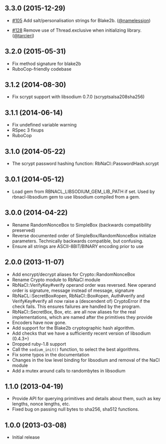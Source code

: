 3.3.0 (2015-12-29)
------------------
* [#105](https://github.com/cryptosphere/rbnacl/pull/105)
  Add salt/personalisation strings for Blake2b.
  ([@namelessjon])

* [#128](https://github.com/cryptosphere/rbnacl/pull/128)
  Remove use of Thread.exclusive when initializing library.
  ([@tarcieri])

3.2.0 (2015-05-31)
------------------
* Fix method signature for blake2b
* RuboCop-friendly codebase

3.1.2 (2014-08-30)
------------------
* Fix scrypt support with libsodium 0.7.0 (scryptsalsa208sha256)

3.1.1 (2014-06-14)
------------------
* Fix undefined variable warning
* RSpec 3 fixups
* RuboCop

3.1.0 (2014-05-22)
------------------
* The scrypt password hashing function: RbNaCl::PasswordHash.scrypt

3.0.1 (2014-05-12)
------------------
* Load gem from RBNACL_LIBSODIUM_GEM_LIB_PATH if set. Used by rbnacl-libsodium
  gem to use libsodium compiled from a gem.

3.0.0 (2014-04-22)
------------------
* Rename RandomNonceBox to SimpleBox (backwards compatibility preserved)
* Reverse documented order of SimpleBox/RandomNonceBox initialize parameters.
  Technically backwards compatible, but confusing.
* Ensure all strings are ASCII-8BIT/BINARY encoding prior to use

2.0.0 (2013-11-07)
------------------
* Add encrypt/decrypt aliases for Crypto::RandomNonceBox
* Rename Crypto module to RbNaCl module
* RbNaCl::VerifyKey#verify operand order was reversed. New operand order is
  signature, message instead of message, signature
* RbNaCL::SecretBox#open, RbNaCl::Box#open, Auth#verify and VerifyKey#verify 
  all now raise a (descendent of) CryptoError if the check fails.  This ensures
  failures are handled by the program.
* RbNaCl::SecretBox, Box, etc. are all now aliases for the real implementations,
  which are named after the primitives they provide
* Encoders have now gone.
* Add support for the Blake2b cryptographic hash algorithm.
* Add checks that we have a sufficiently recent version of libsodium (0.4.3+)
* Dropped ruby-1.8 support
* Call the `sodium_init()` function, to select the best algorithms.
* Fix some typos in the documentation
* Changes in the low level binding for libsodium and removal of the NaCl module
* Add a mutex around calls to randombytes in libsodium

1.1.0 (2013-04-19)
------------------

* Provide API for querying primitives and details about them, such as key
  lengths, nonce lengths, etc.
* Fixed bug on passing null bytes to sha256, sha512 functions.

1.0.0 (2013-03-08)
------------------
* Initial release

[@namelessjon]: https://github.com/namelessjon
[@tarcieri]: https://github.com/tarcieri
